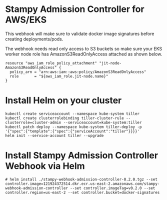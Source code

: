 # Stampy Admission Controller for AWS/EKS

This webhook will make sure to validate docker image signatures before creating deployments/pods.

The webhook needs read only access to S3 buckets so make sure your EKS worker node role has AmazonS3ReadOnlyAccess attached as shown below.

```
resource "aws_iam_role_policy_attachment" "jit-node-AmazonS3ReadOnlyAccess" {
  policy_arn = "arn:aws:iam::aws:policy/AmazonS3ReadOnlyAccess"
  role       = "${aws_iam_role.jit-node.name}"
}
```

# Install Helm on your cluster

```
kubectl create serviceaccount --namespace kube-system tiller
kubectl create clusterrolebinding tiller-cluster-rule --clusterrole=cluster-admin --serviceaccount=kube-system:tiller
kubectl patch deploy --namespace kube-system tiller-deploy -p '{"spec":{"template":{"spec":{"serviceAccount":"tiller"}}}}'      
helm init --service-account tiller --upgrade
```

# Install Stampy Admission Controller Webhook via Helm 

```
# helm install ./stampy-webhook-admission-controller-0.2.0.tgz --set controller.image=121924372514.dkr.ecr.us-east-2.amazonaws.com/stampy-webhook-admission-controller --set controller.imageTag=v0.2.0 --set controller.region=us-east-2 --set controller.bucket=docker-signatures
```


